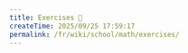 ```yaml
---
title: Exercises 🥷
createTime: 2025/09/25 17:59:17
permalink: /fr/wiki/school/math/exercises/
---
```

